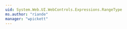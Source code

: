 ```yaml
---
uid: System.Web.UI.WebControls.Expressions.RangeType
ms.author: "riande"
manager: "wpickett"
---
```

